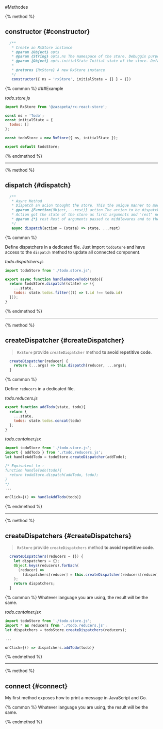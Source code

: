#Methodes

{% method %}
## constructor {#constructor}


```js
  /**
   * Create an RxStore instance
   * @param {Object} opts
   * @param {String} opts.ns The namespace of the store. Debuggin purpose. Default: 'rxStore'
   * @param {Object} opts.initialState Initial state of the store. Default: {}
   * 
   * @returns {RxStore} A new RxStore instance
   */
   constructor({ ns = 'rxStore', initialState = {} } = {})
 ```

{% common %}
###Example

_todo.store.js_

```js
import RxStore from '@zazapeta/rx-react-store';

const ns = 'Todo';
const initialState = {
  todos: []
};

const todoStore = new RxStore({ ns, initialState });

export default todoStore;
```

{% endmethod %}

---

{% method %}
## dispatch {#dispatch}

```js
  /**
   * Async Method
   * Dispatch an acion thought the store. This the unique manner to modify the store.
   * @param {Function(Object,...rest)} action The action to be dispatched, also callded reducer, that will modify the store.
   * Action got the state of the store as first arguments and 'rest' next.
   * @param {*} rest Rest of arguments passed to middlewares and to the action.
   */
   async dispatch(action = (state) => state, ...rest)
```
{% common %}

Define dispatchers in a dedicated file.
Just import `todoStore` and have access to the `dispatch` method to update all connected component.

_todo.dispatchers.js_
```js
import todoStore from './todo.store.js';

export async function handleRemoveTodo(todo){
  return todoStore.dispatch((state) => ({
    ...state, 
    todos: state.todos.filter((t) => t.id !== todo.id)
  }));
}
```
{% endmethod %}

---

{% method %}
## createDispatcher {#createDispatcher}

>`RxStore` provide `createDispatcher` method **to avoid repetitive code**.


```js
  createDispatcher(reducer) {
    return (...args) => this.dispatch(reducer, ...args);
  }
```

{% common %}

Define `reducers` in a dedicated file.

_todo.reducers.js_
```js
export function addTodo(state, todo){
  return {
    ...state,
    todos: state.todos.concat(todo)
  };
}
```

_todo.container.jsx_
```js
import todoStore from './todo.store.js';
import { addTodo } from './todo.reducers.js';
let handleAddTodo = todoStore.createDispatcher(addTodo);

/* Equivalent to :
function handleTodo(todo){
  return todoStore.dispatch(addTodo, todo);
}
*/
...

onClick={() => handleAddTodo(todo)}
```

{% endmethod %}

---

{% method %}
## createDispatchers {#createDispatchers}

>`RxStore` provide `createDispatchers` method **to avoid repetitive code**.

```js
  createDispatchers(reducers = {}) {
    let dispatchers = {};
    Object.keys(reducers).forEach(
      (reducer) =>
        (dispatchers[reducer] = this.createDispatcher(reducers[reducer])),
    );
    return dispatchers;
  }
```

{% common %}
Whatever language you are using, the result will be the same.

_todo.container.jsx_
```js
import todoStore from './todo.store.js';
import * as reducers from './todo.reducers.js';
let dispatchers = todoStore.createDispatchers(reducers);

...

onClick={() => dispatchers.addTodo(todo)}

```

{% endmethod %}

---

{% method %}
## connect {#connect}

My first method exposes how to print a message in JavaScript and Go.

{% common %}
Whatever language you are using, the result will be the same.

{% endmethod %}





